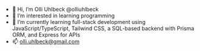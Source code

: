- 👋 Hi, I’m Olli Uhlbeck @olliuhlbeck
- 👀 I’m interested in learning programming
- 🌱 I’m currently learning full-stack development using JavaScript/TypeScript, Tailwind CSS, a SQL-based backend with Prisma ORM, and Express for APIs
- 📫 olli.uhlbeck@gmail.com

<!---
olliuhlbeck/olliuhlbeck is a ✨ special ✨ repository because its `README.md` (this file) appears on your GitHub profile.
You can click the Preview link to take a look at your changes.
--->
